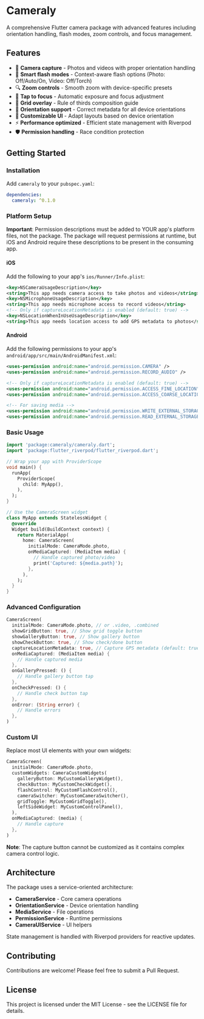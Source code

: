 # Cameraly

A comprehensive Flutter camera package with advanced features including orientation handling, flash modes, zoom controls, and focus management.

## Features

- 📸 **Camera capture** - Photos and videos with proper orientation handling
- 🔦 **Smart flash modes** - Context-aware flash options (Photo: Off/Auto/On, Video: Off/Torch)
- 🔍 **Zoom controls** - Smooth zoom with device-specific presets
- 🎯 **Tap to focus** - Automatic exposure and focus adjustment
- 📐 **Grid overlay** - Rule of thirds composition guide
- 🔄 **Orientation support** - Correct metadata for all device orientations
- 🎨 **Customizable UI** - Adapt layouts based on device orientation
- ⚡ **Performance optimized** - Efficient state management with Riverpod
- 🛡️ **Permission handling** - Race condition protection

## Getting Started

### Installation

Add `cameraly` to your `pubspec.yaml`:

```yaml
dependencies:
  cameraly: ^0.1.0
```

### Platform Setup

**Important**: Permission descriptions must be added to YOUR app's platform files, not the package. The package will request permissions at runtime, but iOS and Android require these descriptions to be present in the consuming app.

#### iOS

Add the following to your app's `ios/Runner/Info.plist`:

```xml
<key>NSCameraUsageDescription</key>
<string>This app needs camera access to take photos and videos</string>
<key>NSMicrophoneUsageDescription</key>
<string>This app needs microphone access to record videos</string>
<!-- Only if captureLocationMetadata is enabled (default: true) -->
<key>NSLocationWhenInUseUsageDescription</key>
<string>This app needs location access to add GPS metadata to photos</string>
```

#### Android

Add the following permissions to your app's `android/app/src/main/AndroidManifest.xml`:

```xml
<uses-permission android:name="android.permission.CAMERA" />
<uses-permission android:name="android.permission.RECORD_AUDIO" />

<!-- Only if captureLocationMetadata is enabled (default: true) -->
<uses-permission android:name="android.permission.ACCESS_FINE_LOCATION" />
<uses-permission android:name="android.permission.ACCESS_COARSE_LOCATION" />

<!-- For saving media -->
<uses-permission android:name="android.permission.WRITE_EXTERNAL_STORAGE" android:maxSdkVersion="28" />
<uses-permission android:name="android.permission.READ_EXTERNAL_STORAGE" android:maxSdkVersion="32" />
```

### Basic Usage

```dart
import 'package:cameraly/cameraly.dart';
import 'package:flutter_riverpod/flutter_riverpod.dart';

// Wrap your app with ProviderScope
void main() {
  runApp(
    ProviderScope(
      child: MyApp(),
    ),
  );
}

// Use the CameraScreen widget
class MyApp extends StatelessWidget {
  @override
  Widget build(BuildContext context) {
    return MaterialApp(
      home: CameraScreen(
        initialMode: CameraMode.photo,
        onMediaCaptured: (MediaItem media) {
          // Handle captured photo/video
          print('Captured: ${media.path}');
        },
      ),
    );
  }
}
```

### Advanced Configuration

```dart
CameraScreen(
  initialMode: CameraMode.photo, // or .video, .combined
  showGridButton: true, // Show grid toggle button
  showGalleryButton: true, // Show gallery button
  showCheckButton: true, // Show check/done button
  captureLocationMetadata: true, // Capture GPS metadata (default: true)
  onMediaCaptured: (MediaItem media) {
    // Handle captured media
  },
  onGalleryPressed: () {
    // Handle gallery button tap
  },
  onCheckPressed: () {
    // Handle check button tap
  },
  onError: (String error) {
    // Handle errors
  },
)
```

### Custom UI

Replace most UI elements with your own widgets:

```dart
CameraScreen(
  initialMode: CameraMode.photo,
  customWidgets: CameraCustomWidgets(
    galleryButton: MyCustomGalleryWidget(),
    checkButton: MyCustomCheckWidget(),
    flashControl: MyCustomFlashControl(),
    cameraSwitcher: MyCustomCameraSwitcher(),
    gridToggle: MyCustomGridToggle(),
    leftSideWidget: MyCustomControlPanel(),
  ),
  onMediaCaptured: (media) {
    // Handle capture
  },
)
```

**Note**: The capture button cannot be customized as it contains complex camera control logic.

## Architecture

The package uses a service-oriented architecture:

- **CameraService** - Core camera operations
- **OrientationService** - Device orientation handling
- **MediaService** - File operations
- **PermissionService** - Runtime permissions
- **CameraUIService** - UI helpers

State management is handled with Riverpod providers for reactive updates.

## Contributing

Contributions are welcome! Please feel free to submit a Pull Request.

## License

This project is licensed under the MIT License - see the LICENSE file for details.